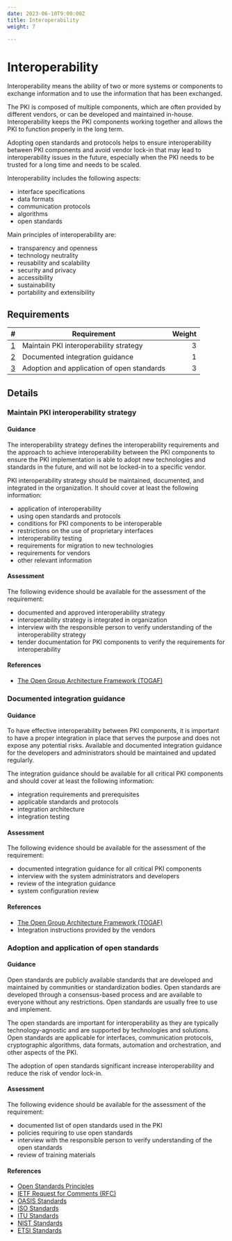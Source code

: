 ```yaml
---
date: 2023-06-10T9:00:00Z
title: Interoperability
weight: 7

---
```


# Interoperability

Interoperability means the ability of two or more systems or components to exchange information and to use the information that has been exchanged.

The PKI is composed of multiple components, which are often provided by different vendors, or can be developed and maintained in-house. Interoperability keeps the PKI components working together and allows the PKI to function properly in the long term.

Adopting open standards and protocols helps to ensure interoperability between PKI components and avoid vendor lock-in that may lead to interoperability issues in the future, especially when the PKI needs to be trusted for a long time and needs to be scaled.

Interoperability includes the following aspects:
- interface specifications
- data formats
- communication protocols
- algorithms
- open standards

Main principles of interoperability are:
- transparency and openness
- technology neutrality
- reusability and scalability
- security and privacy
- accessibility
- sustainability
- portability and extensibility

## Requirements

|                                                # | Requirement                                | Weight |
|-------------------------------------------------:|--------------------------------------------|-------:|
|     [1](#maintain-pki-interoperability-strategy) | Maintain PKI interoperability strategy     |      3 |
|            [2](#documented-integration-guidance) | Documented integration guidance            |      1 |
| [3](#adoption-and-application-of-open-standards) | Adoption and application of open standards |      3 |

## Details

### Maintain PKI interoperability strategy

#### Guidance

The interoperability strategy defines the interoperability requirements and the approach to achieve interoperability between the PKI components to ensure the PKI implementation is able to adopt new technologies and standards in the future, and will not be locked-in to a specific vendor.

PKI interoperability strategy should be maintained, documented, and integrated in the organization. It should cover at least the following information:
- application of interoperability
- using open standards and protocols
- conditions for PKI components to be interoperable
- restrictions on the use of proprietary interfaces
- interoperability testing
- requirements for migration to new technologies
- requirements for vendors
- other relevant information

#### Assessment

The following evidence should be available for the assessment of the requirement:
- documented and approved interoperability strategy
- interoperability strategy is integrated in organization
- interview with the responsible person to verify understanding of the interoperability strategy
- tender documentation for PKI components to verify the requirements for interoperability

#### References

- [The Open Group Architecture Framework (TOGAF)](https://www.opengroup.org/togaf)

### Documented integration guidance

#### Guidance

To have effective interoperability between PKI components, it is important to have a proper integration in place that serves the purpose and does not expose any potential risks. Available and documented integration guidance for the developers and administrators should be maintained and updated regularly.

The integration guidance should be available for all critical PKI components and should cover at least the following information:
- integration requirements and prerequisites
- applicable standards and protocols
- integration architecture
- integration testing

#### Assessment

The following evidence should be available for the assessment of the requirement:
- documented integration guidance for all critical PKI components
- interview with the system administrators and developers
- review of the integration guidance
- system configuration review

#### References

- [The Open Group Architecture Framework (TOGAF)](https://www.opengroup.org/togaf)
- Integration instructions provided by the vendors

### Adoption and application of open standards

#### Guidance

Open standards are publicly available standards that are developed and maintained by communities or standardization bodies. Open standards are developed through a consensus-based process and are available to everyone without any restrictions. Open standards are usually free to use and implement.

The open standards are important for interoperability as they are typically technology-agnostic and are supported by technologies and solutions. Open standards are applicable for interfaces, communication protocols, cryptographic algorithms, data formats, automation and orchestration, and other aspects of the PKI.

The adoption of open standards significant increase interoperability and reduce the risk of vendor lock-in.

#### Assessment

The following evidence should be available for the assessment of the requirement:
- documented list of open standards used in the PKI
- policies requiring to use open standards
- interview with the responsible person to verify understanding of the open standards
- review of training materials

#### References

- [Open Standards Principles](https://www.gov.uk/government/publications/open-standards-principles/open-standards-principles)
- [IETF Request for Comments (RFC)](https://www.ietf.org/standards/rfcs/)
- [OASIS Standards](https://www.oasis-open.org/standards)
- [ISO Standards](https://www.iso.org/standards.html)
- [ITU Standards](https://www.itu.int/en/ITU-T/standardization/)
- [NIST Standards](https://www.nist.gov/standards)
- [ETSI Standards](https://www.etsi.org/standards)

